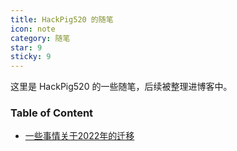 ```yaml
---
title: HackPig520 的随笔
icon: note
category: 随笔
star: 9
sticky: 9
---
```


这里是 HackPig520 的一些随笔，后续被整理进博客中。

### Table of Content
 - [一些事情关于2022年的迁移](2022迁移.md)